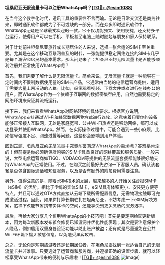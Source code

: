 **坦桑尼亚无限流量卡可以注册WhatsApp吗？[[TG💪+ @esim1088](https://t.me/s/esim1088)]**

在当今这个数字化时代，通讯工具的重要性不言而喻。无论是日常交流还是商务往来，即时通讯软件都成为了不可或缺的一部分。而在众多即时通讯软件中，WhatsApp无疑是全球最受欢迎的一款。它不仅功能强大、使用便捷，还支持多平台运行，使得用户可以在手机、平板甚至电脑上随时随地与朋友和家人保持联系。

对于计划前往坦桑尼亚旅行或长期居住的人来说，选择一张合适的SIM卡至关重要。尤其是在这个移动互联网普及的时代，一张能提供稳定网络连接的SIM卡几乎是每个游客和居民的基本需求。那么问题来了：坦桑尼亚的无限流量卡是否能够顺利注册并正常使用WhatsApp呢？

首先，我们需要了解什么是无限流量卡。简单来说，无限流量卡就是一种能够在一定时间内不限制数据使用量的SIM卡产品。它通常由当地的电信运营商提供，适用于需要大量上网活动的人群。比如，经常观看视频、下载文件或者进行在线办公的用户。而WhatsApp作为一个依赖于互联网的数据密集型应用，自然也需要稳定的网络环境来保证其流畅运行。

接下来，我们来看看WhatsApp对网络环境的具体要求。根据官方说明，WhatsApp支持通过Wi-Fi和蜂窝数据两种方式进行连接。这意味着只要你的设备能够正常接入互联网，无论是家庭宽带、公共Wi-Fi热点还是移动网络，都可以成功登录并使用WhatsApp。然而，在实际操作过程中，可能会遇到一些小麻烦，比如信号强度不足、网速过慢等问题，这些都会影响到用户体验。

回到正题，坦桑尼亚的无限流量卡究竟能否满足WhatsApp的需求呢？答案是肯定的！但前提是你必须确保所购买的SIM卡具备良好的网络覆盖和服务质量。一般来说，大型电信运营商如TIGO、VODACOM等提供的无限流量套餐都能够很好地支持WhatsApp的正常使用。不过，在购买之前最好先咨询一下客服人员，确认该套餐是否包含国际通话和短信服务，以及是否有额外的附加费用需要注意。

另外，值得注意的是，随着eSIM技术的发展，越来越多的人开始关注虚拟SIM卡（eSIM）的优势。相比于传统的实体SIM卡，eSIM具有体积更小、安装更方便等特点，并且可以通过OTA方式直接从云端下载所需配置信息，无需物理接触即可完成激活过程。因此，如果你打算长期驻扎在坦桑尼亚，不妨考虑一下eSIM解决方案，这样不仅能节省携带实体卡的空间，还能享受到更多灵活的服务选项。

最后，再给大家分享几个使用WhatsApp的小技巧吧！首先是要定期检查更新版本，因为每次新版本发布都会修复已知漏洞并优化性能表现；其次是要注意保护个人隐私，例如启用双重身份验证功能以防止账户被盗；还有就是尽量避免在公共Wi-Fi环境下输入敏感信息，以免遭受黑客攻击。

总之，无论你是短期旅游者还是长期居住者，在坦桑尼亚找到一张适合自己的无限流量卡并非难事。只要选对了运营商和服务商，并遵循正确的设置步骤，就可以轻松享受WhatsApp带来的便利与乐趣啦！[[TG💪+ @esim1088](https://t.me/s/esim1088) ![Image](https://i.postimg.cc/4NQfJmqS/Snipaste-2025-05-13-00-14-12.png)]